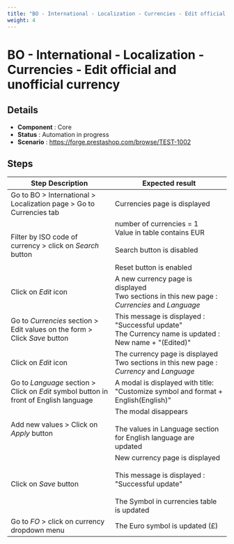 ```yaml
---
title: "BO - International - Localization - Currencies - Edit official and unofficial currency"
weight: 4
---
```


# BO - International - Localization - Currencies - Edit official and unofficial currency
## Details
* **Component** : Core
* **Status** : Automation in progress
* **Scenario** : https://forge.prestashop.com/browse/TEST-1002

## Steps
| Step Description | Expected result |
| ----- | ----- |
| Go to BO > International > Localization page > Go to Currencies tab | Currencies page is displayed |
| Filter by ISO code of currency > click on *Search* button | number of currencies = 1<br>Value in table contains EUR<br><br>Search button is disabled<br><br>Reset button is enabled |
| Click on *Edit* icon | A new currency page is displayed<br>Two sections in this new page : *Currencies* and *Language* |
| Go to *Currencies* section >  Edit values on the form > Click *Save* button | This message is displayed : "Successful update"<br>The Currency name is updated : New name + "(Edited)" |
| Click on *Edit* icon | The currency page is displayed<br>Two sections in this new page : *Currency* and *Language* |
| Go to *Language* section > Click on *Edit* symbol button in front of English language | A modal is displayed with title: "Customize symbol and format + English(English)" |
| Add new values > Click on *Apply* button | The modal disappears<br><br>The values in Language section for English language are updated |
| Click on *Save* button | New currency page is displayed<br><br>This message is displayed : "Successful update"<br><br>The Symbol in currencies table is updated |
| Go to *FO* > click on currency dropdown menu | The Euro symbol is updated (£) |
